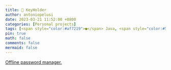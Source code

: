 ```yaml
---
title: 🔑 KeyHolder
author: antoniopelusi
date: 2023-03-21 11:52:00 +0800
categories: [Personal projects]
tags: [<span style="color:#af7219">●</span> Java, <span style="color:#543e7c">●</span> CSS]
pin: true
math: false
comments: false
mermaid: false
---
```


[GithubLink]: https://github.com/antoniopelusi/KeyHolder

[Offline password manager.][GithubLink]